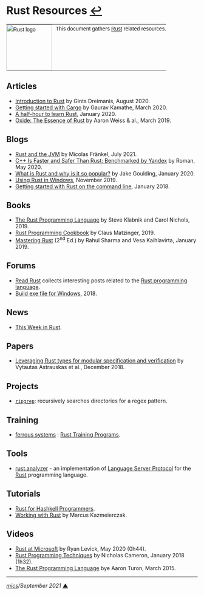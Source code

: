 # <span id="top">Rust Resources</span> <span style="size:30%;"><a href="README.md">↩</a></span>

<table style="font-family:Helvetica,Arial;font-size:14px;line-height:1.6;">
  <tr>
  <td style="border:0;padding:0 10px 0 0;min-width:120px;"><a href="https://www.rust-lang.org/"><img src="https://www.rust-lang.org/static/images/rust-logo-blk.svg" width="120" alt="Rust logo"/></a></td>
  <td style="border:0;padding:0;vertical-align:text-top;">This document gathers <a href="https://www.rust-lang.org/" rel="external">Rust</a> related resources.
  </td>
  </tr>
</table>

## <span id="articles">Articles</span>

- [Introduction to Rust][article_dreimanis] by Gints Dreimanis, August 2020.
- [Getting started with Cargo][article_cargo] by Gaurav Kamathe, March 2020.
- [A half-hour to learn Rust][article_half_hour], January 2020.
- [Oxide: The Essence of Rust][article_oxide] by Aaron Weiss &amp; al., March 2019.


## <span id="blogs">Blogs</span>

- [Rust and the JVM][blog_fraenkel] by Micolas Fränkel, July 2021.
- [C++ Is Faster and Safer Than Rust: Benchmarked by Yandex][blog_roman] by Roman, May 2020.
- [What is Rust and why is it so popular?](https://stackoverflow.blog/2020/01/20/what-is-rust-and-why-is-it-so-popular/) by Jake Goulding, January 2020.
- [Using Rust in Windows](https://msrc-blog.microsoft.com/2019/11/07/using-rust-in-windows/), November 2019.
- [Getting started with Rust on the command line](https://asquera.de/blog/2018-01-20/getting-started-with-rust-on-the-command-line/), January 2018.


## <span id="books">Books</span>

- [The Rust Programming Language][book_klabnik] by Steve Klabnik and Carol Nichols, 2019.
- [Rust Programming Cookbook][book_matzinger] by Claus Matzinger, 2019.
- [Mastering Rust][book_sharma] (2<sup>nd</sup> Ed.) by Rahul Sharma and Vesa Kaihlavirta, January 2019.

## <span id="forums">Forums</span>

- [Read Rust](https://readrust.net/) collects interesting posts related to the [Rust programming language](https://www.rust-lang.org/).
- [Build exe file for Windows](https://users.rust-lang.org/t/build-exe-file-for-windows/19469), 2018.


## <span id="news">News</span>

- [This Week in Rust][news_this_week].

## <span id="papers">Papers</span>

- [Leveraging Rust types for modular specification and verification](paper_astrauskas) by Vytautas Astrauskas et al., December 2018.

## <span id="projects">Projects</span>

- [`ripgrep`][github_ripgrep]: recursively searches directories for a regex pattern.

## <span id="training">Training</span>

- [ferrous systems](https://ferrous-systems.com/) : [Rust Training Programs](https://ferrous-systems.com/training/).

## <span id="tools">Tools</span>

- [rust.analyzer](https://rust-analyzer.github.io/) - an implementation of [Language Server Protocol](https://microsoft.github.io/language-server-protocol/) for the [Rust](https://www.rust-lang.org/) programming language.

## <span id="tutorials">Tutorials</span>

- [Rust for Hashkell Programmers](https://mmhaskell.com/rust).
- [Working with Rust](https://mkaz.blog/working-with-rust/) by Marcus Kazmeierczak.

## <span id="videos">Videos</span>

- [Rust at Microsoft][youtube_levick] by Ryan Levick, May 2020 (0h44).
- [Rust Programming Techniques][youtube_cameron] by Nicholas Cameron, January 2018  (1h32).
- [The Rust Programming Language][youtube_turon] bye Aaron Turon, March 2015.

<!--
## <span id="footnotes">Footnotes</span>

<a name="footnote_01">[1]</a> ***Installation settings*** [↩](#anchor_01)

<pre style="margin:0 0 1em 20px; font-size:80%;">
<b>&gt; type %USERPROFILE%\.rustup\settings.toml</b>
default_host_triple = "x86_64-pc-windows-msvc"
default_toolchain = "stable"
profile = "default"
version = "12"

[overrides]
</pre>
-->

***

*[mics](https://lampwww.epfl.ch/~michelou/)/September 2021* [**&#9650;**](#top)
<span id="bottom">&nbsp;</span>

<!-- link refs -->

[article_cargo]: https://opensource.com/article/20/3/rust-cargo
[article_dreimanis]: https://serokell.io/blog/rust-guide
[article_half_hour]: https://fasterthanli.me/articles/a-half-hour-to-learn-rust
[article_oxide]: https://arxiv.org/abs/1903.00982
[blog_fraenkel]: https://blog.frankel.ch/start-rust/7/
[blog_roman]: https://pvs-studio.com/en/blog/posts/0733/
[book_klabnik]: https://github.com/rust-lang/book
[book_matzinger]: https://www.packtpub.com/product/rust-programming-cookbook/9781789530667
[book_sharma]: https://www.packtpub.com/product/mastering-rust-second-edition/9781789346572
[github_ripgrep]: https://github.com/BurntSushi/ripgrep
[news_this_week]: https://this-week-in-rust.org/
[paper_astrauskas]: https://www.research-collection.ethz.ch/handle/20.500.11850/311092
[rust_downloads]: https://www.rust-lang.org/tools/install
[rust_relnotes]: https://github.com/rust-lang/rust/blob/master/RELEASES.md
[youtube_cameron]: https://youtu.be/vqavdUGKeb4
[youtube_levick]: https://youtu.be/NQBVUjdkLAA
[youtube_turon]: https://youtu.be/O5vzLKg7y-k
